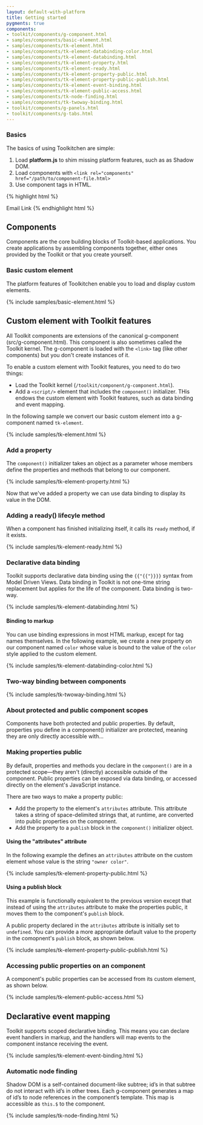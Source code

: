 ```yaml
---
layout: default-with-platform
title: Getting started
pygments: true
components:
- toolkit/components/g-component.html
- samples/components/basic-element.html
- samples/components/tk-element.html
- samples/components/tk-element-databinding-color.html
- samples/components/tk-element-databinding.html
- samples/components/tk-element-property.html
- samples/components/tk-element-ready.html
- samples/components/tk-element-property-public.html
- samples/components/tk-element-property-public-publish.html
- samples/components/tk-element-event-binding.html
- samples/components/tk-element-public-access.html
- samples/components/tk-node-finding.html
- samples/components/tk-twoway-binding.html
- toolkit/components/g-panels.html
- toolkit/components/g-tabs.html
---
```


### Basics ###

The basics of using Toolkitchen are simple:

1. Load **platform.js** to shim missing platform features, such as as Shadow DOM.
2. Load components with `<link rel="components" href="/path/to/component-file.html>`
3. Use component tags in HTML.

{% highlight html %}
<!DOCTYPE html>
<html>
  <head>
    <!-- 1. Shim missing platform features -->
    <script src="../platform/platform.js"></script>
    <!-- 2. Load a component -->
    <link rel="components" href="../components/g-menu-item.html">
  </head>
  <body>
    <!-- 3. Instantiate the component with its tag. -->
    <g-menu-item src="images/email.svg">Email Link</g-menu-item>
  </body>
</html>
{% endhighlight html %}

<h2>Components</h2>

Components are the core building blocks of Toolkit-based applications. You create applications by assembling components together, either ones provided by the Toolkit or that you create yourself.

<h3> Basic custom element </h3>

The platform features of Toolkitchen enable you to load and display custom elements. 

{% include samples/basic-element.html %}

## Custom element with Toolkit features ###

All Toolkit components are extensions of the canonical g-component (src/g-component.html). This component is also sometimes called the Toolkit kernel. The g-component is loaded with the `<link>` tag (like other components) but you don't create instances of it.

To enable a custom element with Toolkit features, you need to do two things:

* Load the Toolkit kernel (`/toolkit/component/g-component.html`). 
* Add a `<script/>` element that includes the `component()` initializer. THis endows the custom element with Toolkit features, such as data binding and event mapping.

In the following sample we convert our basic custom element into a g-component named `tk-element`.

{% include samples/tk-element.html %}

### Add a property ###

The `component()` initializer takes an object as a parameter whose members define the properties and methods that belong to our component.

{% include samples/tk-element-property.html %}

Now that we've added a property we can use data binding to display its value in the DOM.

### Adding a ready() lifecyle method ###

When a component has finished initializing itself, it calls its `ready` method, if it exists.

{% include samples/tk-element-ready.html %}

### Declarative data binding ###

Toolkit supports declarative data binding using the `{{"{{"}}}}` syntax from Model Driven Views. Data binding in Toolkit is not one-time string replacement but applies for the life of the component. Data binding is two-way.

{% include samples/tk-element-databinding.html %}

#### Binding to markup

You can use binding expressions in most HTML markup, except for tag names themselves. In the following example, we create a new property on our component named `color` whose value is bound to the value of the `color` style applied to the custom element.

{% include samples/tk-element-databinding-color.html %}

### Two-way binding between components ###

{% include samples/tk-twoway-binding.html %}

<h3>About protected and public component scopes</h3>

Components have both protected and public properties. By default, properties you define in a component() initializer are protected, meaning they are only directly accessible with...

### Making properties public ###

By default, properties and methods you declare in the `component()` are in a protected scope&mdash;they aren't (directly) accessible outside of the component. Public properties can be exposed via data binding, or accessed directly on the element's JavaScript instance. 

There are two ways to make a property public:

* Add the property to the element's `attributes` attribute. This attribute takes a string of space-delimited strings that, at runtime, are converted into public properties on the component.
* Add the property to a `publish` block in the `component()` initializer object.

#### Using the "attributes" attribute

In the following example the defines an `attributes` attribute on the custom element whose value is the string `"owner color"`. 

{% include samples/tk-element-property-public.html %}

#### Using a publish block

This example is functionally equivalent to the previous version except that instead of using the `attributes` attribute to make the properties public, it moves them to the component's `publish` block.

A public property declared in the `attributes` attribute is initially set to `undefined`. You can provide a more appropriate default value to the property in the comopnent's `publish` block, as shown below. 

{% include samples/tk-element-property-public-publish.html %}

<!-- ### Change watching ###

You can also 
 -->

### Accessing public properties on an component ###

A component's public properties can be accessed from its custom element, as shown below.

{% include samples/tk-element-public-access.html %}

<script>
window.addEventListener("WebComponentsReady", function() {
  console.log("tk-element-public-access's owner is: " + document.querySelector("tk-element-public-access").owner);
});
</script>        

## Declarative event mapping ##

Toolkit supports scoped declarative binding. This means you can declare event handlers in markup, and the handlers will map events to the component instance receiving the event.

{% include samples/tk-element-event-binding.html %}

<!--## About 'this'  ##  TODO: Explain about this in protected scope, etc.  -->

### Automatic node finding ###

Shadow DOM is a self-contained document-like subtree; id’s in that subtree do not interact with id’s in other trees. Each g-component generates a map of id’s  to node references in the component’s template. This map is accessible as `this.$` to the component. 

{% include samples/tk-node-finding.html %}

